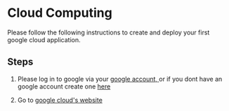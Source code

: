 # Cloud Computing

Please follow the following instructions to create and deploy your first google cloud application. 

## Steps
1. Please log in to google via your <a href="https://accounts.google.com/signin/v2/identifier?service=mail&passive=true&rm=false&continue=https%3A%2F%2Fmail.google.com%2Fmail%2F&ss=1&scc=1&ltmpl=default&ltmplcache=2&emr=1&osid=1&flowName=GlifWebSignIn&flowEntry=ServiceLogin">google account, </a> or if you dont have an google account create one <a href="https://accounts.google.com/signup/v2/webcreateaccount?hl=en&flowName=GlifWebSignIn&flowEntry=SignUp">here</a> 

2. Go to <a href="https://cloud.google.com">google cloud's website</a>


